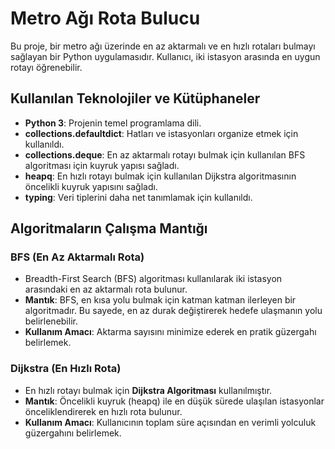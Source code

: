 # Metro Ağı Rota Bulucu

Bu proje, bir metro ağı üzerinde en az aktarmalı ve en hızlı rotaları bulmayı sağlayan bir Python uygulamasıdır. Kullanıcı, iki istasyon arasında en uygun rotayı öğrenebilir.

## Kullanılan Teknolojiler ve Kütüphaneler

- **Python 3**: Projenin temel programlama dili.
- **collections.defaultdict**: Hatları ve istasyonları organize etmek için kullanıldı.
- **collections.deque**: En az aktarmalı rotayı bulmak için kullanılan BFS algoritması için kuyruk yapısı sağladı.
- **heapq**: En hızlı rotayı bulmak için kullanılan Dijkstra algoritmasının öncelikli kuyruk yapısını sağladı.
- **typing**: Veri tiplerini daha net tanımlamak için kullanıldı.

## Algoritmaların Çalışma Mantığı

### BFS (En Az Aktarmalı Rota)
- Breadth-First Search (BFS) algoritması kullanılarak iki istasyon arasındaki en az aktarmalı rota bulunur.
- **Mantık**: BFS, en kısa yolu bulmak için katman katman ilerleyen bir algoritmadır. Bu sayede, en az durak değiştirerek hedefe ulaşmanın yolu belirlenebilir.
- **Kullanım Amacı**: Aktarma sayısını minimize ederek en pratik güzergahı belirlemek.

### Dijkstra (En Hızlı Rota)
- En hızlı rotayı bulmak için **Dijkstra Algoritması** kullanılmıştır.
- **Mantık**: Öncelikli kuyruk (heapq) ile en düşük sürede ulaşılan istasyonlar önceliklendirerek en hızlı rota bulunur.
- **Kullanım Amacı**: Kullanıcının toplam süre açısından en verimli yolculuk güzergahını belirlemek.


